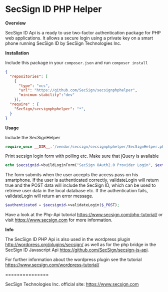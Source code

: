 # SecSign ID PHP Helper


**Overview**

SecSign ID Api is a ready to use two-factor authentication package for PHP web applications.
It allows a secure login using a private key on a smart phone running SecSign ID by SecSign Technologies Inc.


**Installation**

Include this package in your `composer.json` and run `composer install`

```json
{
  "repositories": [
    {
      "type": "vcs",
      "url": "https://github.com/SecSign/secsignphphelper",
      "minimum-stability":"dev"
    }],
  "require" : {
    "SecSign/secsignphphelper": "*",
  }
}
```


**Usage**

Include the SecSignHelper
```php
require_once __DIR__.'/vendor/secsign/secsignphphelper/SecSignHelper.php';
```

Print secsign login form with polling etc. Make sure that jQuery is available
```php
echo $secsignid->buildLoginForm("SecSign OAuth2.0 Provider Login", $extPath, "true");
```

The form submits when the user accepts the access pass on his smartphone. If the user is authenticated correctly, validateLogin will return true and the POST data will include the SecSign ID, which can be used to retrieve user data in the local database etc.
If the authentication fails, validateLogin will return an error message. 
```php
$authenticated = $secsignid->validateLogin($_POST);
```

Have a look at the Php-Api tutorial <https://www.secsign.com/php-tutorial/>
or visit <https://www.secsign.com> for more information.


**Info**

The SecSign ID PHP Api is also used in the wordpress plugin <http://wordpress.org/plugins/secsign/> 
as well as for the php bridge in the SecSign ID Javascript Api <https://github.com/SecSign/secsign-js-api>.

For further information about the wordpress plugin see the tutorial <https://www.secsign.com/wordpress-tutorial/>


===============

SecSign Technologies Inc. official site: <https://www.secsign.com>
